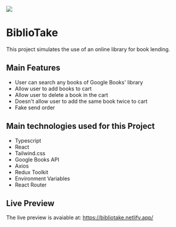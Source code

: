 ![](https://file%2B.vscode-resource.vscode-cdn.net/c%3A/Users/Dario/Documents/Repo%20Github/booksapp/biblio_v2/public/android-chrome-384x384.png?version%3D1656083586242)

# BiblioTake

This project simulates the use of an online library for book lending.

## Main Features

- User can search any books of Google Books' library
- Allow user to add books to cart
- Allow user to delete a book in the cart
- Doesn't allow user to add the same book twice to cart
- Fake send order

## Main technologies used for this Project

- Typescript
- React
- Tailwind.css
- Google Books API
- Axios
- Redux Toolkit
- Environment Variables
- React Router

## Live Preview

The live preview is avaiable at: https://bibliotake.netlify.app/

